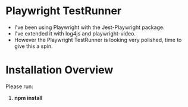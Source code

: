 # Playwright TestRunner

-   I've been using Playwright with the Jest-Playwright package.
-   I've extended it with log4js and playwright-video.
-   However the Playwright TestRunner is looking very polished, time to give this a spin.

# Installation Overview

Please run:

1. **npm install**
